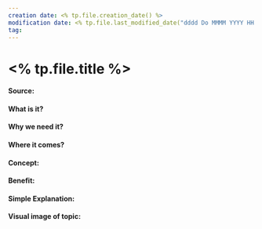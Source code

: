 ```yaml
---
creation date: <% tp.file.creation_date() %>
modification date: <% tp.file.last_modified_date("dddd Do MMMM YYYY HH:mm:ss") %>
tag: 
---
```


# <% tp.file.title %>

#### Source:


#### What is it?


#### Why we need it?


#### Where it comes?


#### Concept:


#### Benefit:


#### Simple Explanation:


#### Visual image of topic: